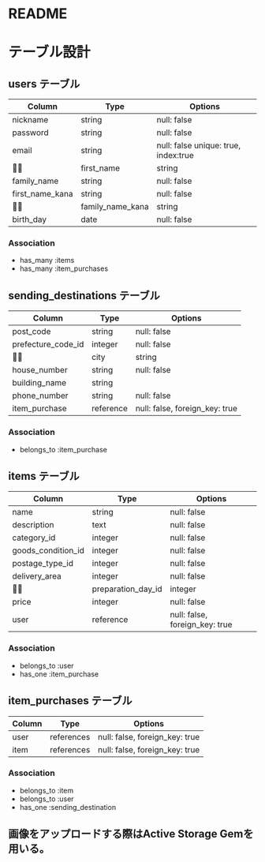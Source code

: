 # README

# テーブル設計
## users テーブル
| Column           | Type       | Options     |
| ---------------- | ------     | ----------- |
| nickname         | string     | null: false |
| password         | string     | null: false |
| email            | string     | null: false unique: true, index:true |
| first_name       | string     | null: false |
| family_name      | string     | null: false |
| first_name_kana  | string     | null: false |
| family_name_kana | string     | null: false |
| birth_day        | date       | null: false |
### Association
- has_many :items
- has_many :item_purchases


## sending_destinations テーブル
| Column                       |  Type        |   Options   |
| ---------------------------- | -----------  | ----------- |
| post_code                    | string       | null: false |
| prefecture_code_id           | integer      | null: false |
| city                         | string       | null: false |
| house_number                 | string       | null: false |  
| building_name                | string       |             |
| phone_number                 | string       | null: false |
| item_purchase          　    | reference   | null: false, foreign_key: true | 
### Association
- belongs_to :item_purchase


## items テーブル
| Column             | Type       | Options     |
| ------------------ | ---------- | ------------|
| name               | string     | null: false |
| description        | text       | null: false |
| category_id        | integer    | null: false |
| goods_condition_id | integer    | null: false |
| postage_type_id    | integer    | null: false | 
| delivery_area      | integer    | null: false |
| preparation_day_id | integer    | null: false |
| price              | integer    | null: false |
| user               | reference   | null: false, foreign_key: true | 
### Association
- belongs_to :user
- has_one :item_purchase


## item_purchases テーブル
| Column          | Type       | Options     |
| ----------------| ---------- | ------------| 
| user        | references | null: false, foreign_key: true |
| item        | references | null: false, foreign_key: true |
### Association
- belongs_to :item
- belongs_to :user
- has_one :sending_destination


## 画像をアップロードする際はActive Storage Gemを用いる。